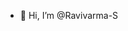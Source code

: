 - 👋 Hi, I’m @Ravivarma-S


<!---
Ravivarma-S/Ravivarma-S is a ✨ special ✨ repository because its `README.md` (this file) appears on your GitHub profile.
You can click the Preview link to take a look at your changes.
--->
